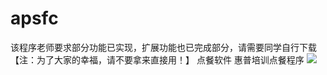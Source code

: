 # apsfc
该程序老师要求部分功能已实现，扩展功能也已完成部分，请需要同学自行下载
【注：为了大家的幸福，请不要拿来直接用！】
点餐软件
惠普培训点餐程序
<img src="https://img-blog.csdnimg.cn/20190520080635490.png?x-oss-process=image/watermark,type_ZmFuZ3poZW5naGVpdGk,shadow_10,text_aHR0cHM6Ly9ibG9nLmNzZG4ubmV0L3Blbmd4aWFuZzE5OTg=,size_16,color_FFFFFF,t_70">
